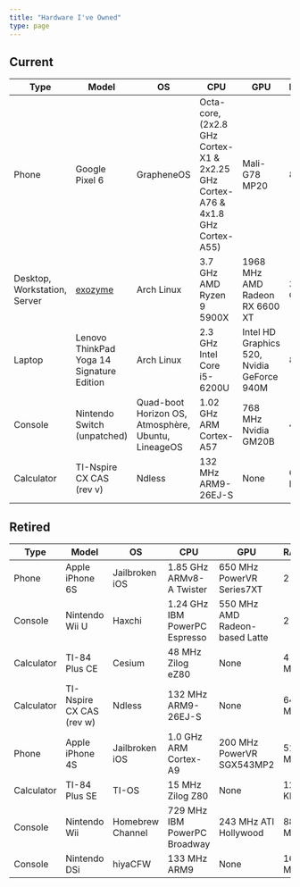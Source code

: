 ```yaml
---
title: "Hardware I've Owned"
type: page
---
```



## Current
| Type | Model | OS | CPU | GPU | RAM |
| --- | --- | --- | --- | --- | --- |
| Phone | Google Pixel 6 | GrapheneOS | Octa-core, (2x2.8 GHz Cortex-X1 & 2x2.25 GHz Cortex-A76 & 4x1.8 GHz Cortex-A55) | Mali-G78 MP20 | 8 GB |
| Desktop, Workstation, Server | [exozyme](exozy.me) | Arch Linux | 3.7 GHz AMD Ryzen 9 5900X | 1968 MHz AMD Radeon RX 6600 XT | 32 GB |
| Laptop | Lenovo ThinkPad Yoga 14 Signature Edition | Arch Linux | 2.3 GHz Intel Core i5-6200U | Intel HD Graphics 520, Nvidia GeForce 940M | 8 GB |
| Console | Nintendo Switch (unpatched) | Quad-boot Horizon OS, Atmosphère, Ubuntu, LineageOS | 1.02 GHz ARM Cortex-A57 | 768 MHz Nvidia GM20B | 4 GB |
| Calculator | TI-Nspire CX CAS (rev v) | Ndless | 132 MHz ARM9-26EJ-S | None | 64 MB |

## Retired
| Type | Model | OS | CPU | GPU | RAM |
| --- | --- | --- | --- | --- | --- |
| Phone | Apple iPhone 6S | Jailbroken iOS | 1.85 GHz ARMv8-A Twister | 650 MHz PowerVR Series7XT | 2 GB |
| Console | Nintendo Wii U | Haxchi | 1.24 GHz IBM PowerPC Espresso | 550 MHz AMD Radeon-based Latte | 2 GB |
| Calculator | TI-84 Plus CE | Cesium | 48 MHz Zilog eZ80 | None | 4 MB |
| Calculator | TI-Nspire CX CAS (rev w) | Ndless | 132 MHz ARM9-26EJ-S | None | 64 MB |
| Phone | Apple iPhone 4S | Jailbroken iOS | 1.0 GHz ARM Cortex-A9 | 200 MHz PowerVR SGX543MP2 | 512 MB |
| Calculator | TI-84 Plus SE | TI-OS | 15 MHz Zilog Z80 | None | 128 KB |
| Console | Nintendo Wii | Homebrew Channel | 729 MHz IBM PowerPC Broadway | 243 MHz ATI Hollywood | 88 MB |
| Console | Nintendo DSi | hiyaCFW | 133 MHz ARM9 | None | 16 MB |
